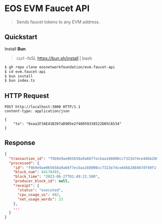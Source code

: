 # EOS EVM Faucet API

> Sends faucet tokens to any EVM address.

## Quickstart

Install **Bun**

> curl -fsSL https://bun.sh/install | bash

```bash
$ gh repo clone eosnetworkfoundation/evm.faucet-api
$ cd evm.faucet-api
$ bun install
$ bun index.ts
```

## HTTP Request

```http
POST http://localhost:3000 HTTP/1.1
content-type: application/json

{
    "to": "0xaa2F34E41B397aD905e2f48059338522D05CA534"
}
```

## Response

```json
{
  "transaction_id": "f9b9e9ae065658a9a66f7ecbaa168000cc7323e74ce44bb288467df49f1f3e86",
  "processed": {
    "id": "f9b9e9ae065658a9a66f7ecbaa168000cc7323e74ce44bb288467df49f1f3e86",
    "block_num": 84178493,
    "block_time": "2023-06-27T01:49:22.500",
    "producer_block_id": null,
    "receipt": {
      "status": "executed",
      "cpu_usage_us": 482,
      "net_usage_words": 23
    },
    ...
  }
}
```